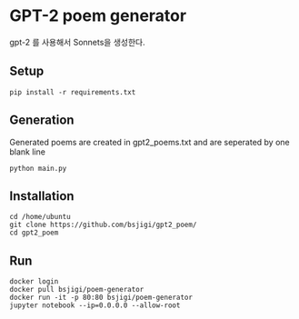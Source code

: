 # GPT-2 poem generator
gpt-2 를 사용해서 Sonnets을 생성한다.
## Setup
```shell
pip install -r requirements.txt
```
## Generation
Generated poems are created in gpt2_poems.txt and are seperated by one blank line
```
python main.py
```
## Installation
```
cd /home/ubuntu
git clone https://github.com/bsjigi/gpt2_poem/
cd gpt2_poem
```

## Run
```
docker login
docker pull bsjigi/poem-generator
docker run -it -p 80:80 bsjigi/poem-generator  
jupyter notebook --ip=0.0.0.0 --allow-root
```
